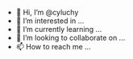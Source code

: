 - 👋 Hi, I’m @cyluchy
- 👀 I’m interested in ...
- 🌱 I’m currently learning ...
- 💞️ I’m looking to collaborate on ...
- 📫 How to reach me ...

<!---
cyluchy/cyluchy is a ✨ special ✨ repository because its `README.md` (this file) appears on your GitHub profile.
You can click the Preview link to take a look at your changes.
--->
